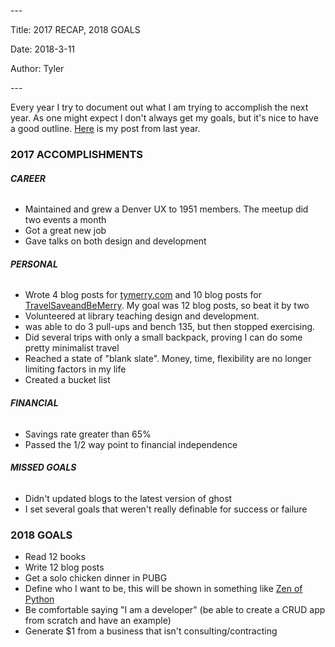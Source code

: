 \-\-\-

Title: 2017 RECAP, 2018 GOALS

Date: 2018\-3\-11

Author: Tyler

\-\-\-

Every year I try to document out what I am trying to accomplish the next year\. As one might expect I don't always get my goals, but it's nice to have a good outline\. [Here](http://tymerry.com/2016-accomplishments-and-2017-goals/) is my post from last year\.

### <a id="_zdmatw3qswxd"></a>__2017 ACCOMPLISHMENTS__

###### <a id="_phybhpm2yxi"></a>__CAREER__

- Maintained and grew a Denver UX to 1951 members\. The meetup did two events a month
- Got a great new job
- Gave talks on both design and development

###### <a id="_9ghyaq7lxygq"></a>__PERSONAL__

- Wrote 4 blog posts for [tymerry\.com](https://www.tymerry.com/2017-recap-2018-goals/tymerry.com) and 10 blog posts for [TravelSaveandBeMerry](http://travelsaveandbemerry.com/)\. My goal was 12 blog posts, so beat it by two
- Volunteered at library teaching design and development\.
- was able to do 3 pull\-ups and bench 135, but then stopped exercising\.
- Did several trips with only a small backpack, proving I can do some pretty minimalist travel
- Reached a state of "blank slate"\. Money, time, flexibility are no longer limiting factors in my life
- Created a bucket list

###### <a id="_uinpoxevb51p"></a>__FINANCIAL__

- Savings rate greater than 65%
- Passed the 1/2 way point to financial independence

###### <a id="_mif89eng7xqd"></a>__MISSED GOALS__

- Didn't updated blogs to the latest version of ghost
- I set several goals that weren't really definable for success or failure

### <a id="_x67v383jw4ub"></a>__2018 GOALS__

- Read 12 books
- Write 12 blog posts
- Get a solo chicken dinner in PUBG
- Define who I want to be, this will be shown in something like [Zen of Python](https://en.wikipedia.org/wiki/Zen_of_Python)
- Be comfortable saying "I am a developer" \(be able to create a CRUD app from scratch and have an example\)
- Generate $1 from a business that isn't consulting/contracting

